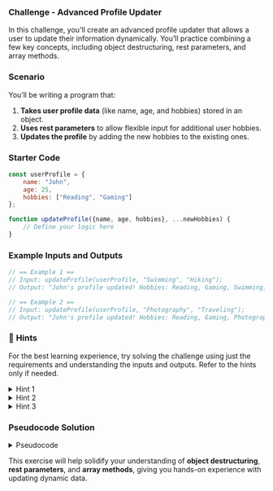 ### **Challenge - Advanced Profile Updater**

In this challenge, you'll create an advanced profile updater that allows a user to update their information dynamically. You’ll practice combining a few key concepts, including object destructuring, rest parameters, and array methods.

### **Scenario**

You’ll be writing a program that:

1. **Takes user profile data** (like name, age, and hobbies) stored in an object.
2. **Uses rest parameters** to allow flexible input for additional user hobbies.
3. **Updates the profile** by adding the new hobbies to the existing ones.

### **Starter Code**

```js
const userProfile = {
    name: "John",
    age: 25,
    hobbies: ["Reading", "Gaming"]
};

function updateProfile({name, age, hobbies}, ...newHobbies) {
    // Define your logic here
}
```

### **Example Inputs and Outputs**

```js
// == Example 1 ==
// Input: updateProfile(userProfile, "Swimming", "Hiking");
// Output: "John's profile updated! Hobbies: Reading, Gaming, Swimming, Hiking"

// == Example 2 ==
// Input: updateProfile(userProfile, "Photography", "Traveling");
// Output: "John's profile updated! Hobbies: Reading, Gaming, Photography, Traveling"
```

### 🧠 **Hints**

For the best learning experience, try solving the challenge using just the requirements and understanding the inputs and outputs. Refer to the hints only if needed.

<details>
<summary>Hint 1</summary>
Use rest parameters to gather all new hobbies as an array.
</details>

<details>
<summary>Hint 2</summary>
Use array methods like `.concat()` or spread syntax to add new hobbies to existing ones.
</details>

<details>
<summary>Hint 3</summary>
Remember to destructure the existing profile properties for easier access.
</details>

### **Pseudocode Solution**

<details>
<summary>Pseudocode</summary>

```
1. Create a user profile object with properties (name, age, hobbies).

2. Write a function named updateProfile that:
    a. Destructures the user profile object (name, age, hobbies).
    b. Uses rest parameters to gather additional hobbies.

3. Inside the function:
    a. Add new hobbies to the existing hobbies using array methods like `.concat()` or spread.
    b. Return a message that includes the updated hobbies.

4. Return a message stating the profile has been updated and show the hobbies.
```

</details>

This exercise will help solidify your understanding of **object destructuring**, **rest parameters**, and **array methods**, giving you hands-on experience with updating dynamic data.
